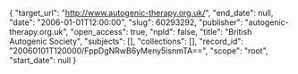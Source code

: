 {
  "target_url": "http://www.autogenic-therapy.org.uk/", 
  "end_date": null, 
  "date": "2006-01-01T12:00:00", 
  "slug": 60293292, 
  "publisher": "autogenic-therapy.org.uk", 
  "open_access": true, 
  "npld": false, 
  "title": "British Autogenic Society", 
  "subjects": [], 
  "collections": [], 
  "record_id": "20060101T120000/FppDgNRwB6yMeny5isnmTA==", 
  "scope": "root", 
  "start_date": null
}

